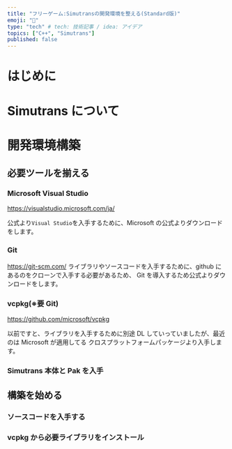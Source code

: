 ```yaml
---
title: "フリーゲーム:Simutransの開発環境を整える(Standard版)"
emoji: "🎉"
type: "tech" # tech: 技術記事 / idea: アイデア
topics: ["C++", "Simutrans"]
published: false
---
```


# はじめに

# Simutrans について

# 開発環境構築

## 必要ツールを揃える

### Microsoft Visual Studio

https://visualstudio.microsoft.com/ja/

公式より`Visual Studio`を入手するために、Microsoft の公式よりダウンロードをします。

### Git

https://git-scm.com/
ライブラリやソースコードを入手するために、github にあるのをクローンで入手する必要があるため、
Git を導入するため公式よりダウンロードをします。

### vcpkg(※要 Git)

https://github.com/microsoft/vcpkg

以前ですと、ライブラリを入手するために別途 DL していっていましたが、最近のは Microsoft が適用してる
クロスプラットフォームパッケージより入手します。

### Simutrans 本体と Pak を入手

## 構築を始める

### ソースコードを入手する

### vcpkg から必要ライブラリをインストール
